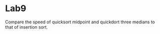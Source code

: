 # Lab9
Compare the speed of quicksort midpoint and quickdort three medians to that of insertion sort.
